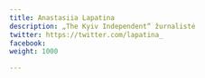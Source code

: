 ```yaml
---
title: Anastasiia Lapatina
description: „The Kyiv Independent“ žurnalistė
twitter: https://twitter.com/lapatina_
facebook: 
weight: 1000

---
```



